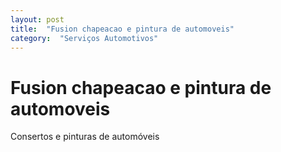```yaml
---
layout: post
title:  "Fusion chapeacao e pintura de automoveis"
category:  "Serviços Automotivos"
---
```


# Fusion chapeacao e pintura de automoveis

Consertos e pinturas de automóveis 
